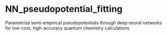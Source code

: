 # NN_pseudopotential_fitting
Parametrize semi-empirical pseudopotentials through deep neural networks for low-cost, high-accuracy quantum chemistry calculations